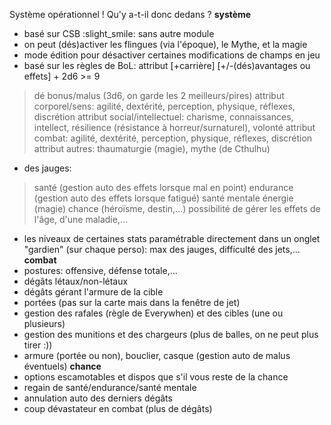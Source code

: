 Système opérationnel ! Qu'y a-t-il donc dedans ?
**système**
- basé sur CSB :slight_smile: sans autre module
- on peut (dés)activer les flingues (via l'époque), le Mythe, et la magie
- mode édition pour désactiver certaines modifications de champs en jeu
- basé sur les règles de BoL: attribut [+carrière] [+/-(dés)avantages ou effets] + 2d6 >= 9
> dé bonus/malus (3d6, on garde les 2 meilleurs/pires)
> attribut corporel/sens: agilité, dextérité, perception, physique, réflexes, discrétion
> attribut social/intellectuel: charisme, connaissances, intellect, résilience (résistance à horreur/surnaturel), volonté
> attribut combat: agilité, dextérité, perception, physique, réflexes, discrétion
> attribut autres: thaumaturgie (magie), mythe (de Cthulhu)
- des jauges:
> santé (gestion auto des effets lorsque mal en point)
> endurance (gestion auto des effets lorsque fatigué)
> santé mentale
> énergie (magie)
> chance (héroïsme, destin,...)
> possibilité de gérer les effets de l'âge, d'une maladie,...
- les niveaux de certaines stats paramétrable directement dans un onglet "gardien" (sur chaque perso): max des jauges, difficulté des jets,...
**combat**
- postures: offensive, défense totale,...
- dégâts létaux/non-létaux
- dégâts gérant l'armure de la cible
- portées (pas sur la carte mais dans la fenêtre de jet)
- gestion des rafales (règle de Everywhen) et des cibles (une ou plusieurs)
- gestion des munitions et des chargeurs (plus de balles, on ne peut plus tirer :))
- armure (portée ou non), bouclier, casque (gestion auto de malus éventuels)
**chance**
- options escamotables et dispos que s'il vous reste de la chance
- regain de santé/endurance/santé mentale
- annulation auto des derniers dégâts
- coup dévastateur en combat (plus de dégâts)
